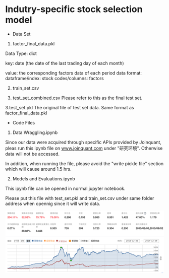 # Indutry-specific stock selection model


- Data Set

1. factor_final_data.pkl

Data Type: dict

key: date (the date of the last trading day of each month)

value: the corresponding factors data of each period
	data format: dataframe/index: stock codes/columns: factors

2. train_set.csv 

3. test_set_combined.csv
Please refer to this as the final test set.

3.test_set.pkl 
The original file of test set data. Same format as factor_final_data.pkl


- Code Files

1. Data Wraggling.ipynb

Since our data were acquired through specific APIs provided by Joinquant, pleas run this ipynb file on www.joinquant.com under "研究环境". Otherwise data will not be accessed. 

In addition, when running the file, please avoid the "write pickle file" section which will cause around 1.5 hrs.

2. Models and Evaluations.ipynb

This ipynb file can be opened in normal jupyter notebook. 

Please put this file with test_set.pkl and train_set.csv under same folder address when opennig since it will write data.

![image](https://github.com/elainewy98/stock_selection/blob/main/backtest.png)





